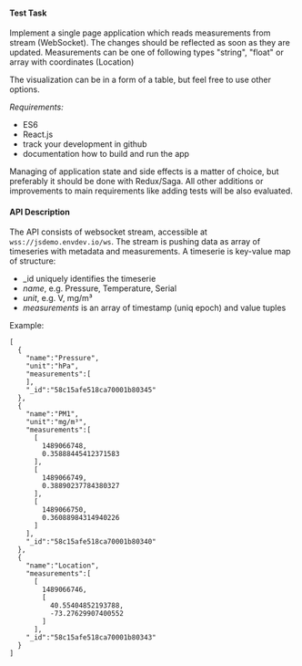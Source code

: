 #### Test Task

Implement a single page application which reads measurements from stream (WebSocket). The changes should be reflected as soon as they are updated. Measurements can be one of following types "string", "float" or array with coordinates (Location)

The visualization can be in a form of a table, but feel free to use other options.

_Requirements:_
- ES6
- React.js
- track your development in github
- documentation how to build and run the app

Managing of application state and side effects is a matter of choice, but preferably it should be done with Redux/Saga.
All other additions or improvements to main requirements like adding tests will be also evaluated. 

#### API Description

The API consists of websocket stream, accessible at ```wss://jsdemo.envdev.io/ws```. The stream is pushing data as array of timeseries with metadata and measurements. A timeserie is key-value map of structure:

- _id uniquely identifies the timeserie
- _name_, e.g. Pressure, Temperature, Serial
- _unit_, e.g. V, mg/m³
- _measurements_ is an array of timestamp (uniq epoch) and value tuples

Example:
```
[
  {
    "name":"Pressure",
    "unit":"hPa",
    "measurements":[
    ],
    "_id":"58c15afe518ca70001b80345"
  },
  {
    "name":"PM1",
    "unit":"mg/m³",
    "measurements":[
      [
        1489066748,
        0.35888445412371583
      ],
      [
        1489066749,
        0.38890237784380327
      ],
      [
        1489066750,
        0.36088984314940226
      ]
    ],
    "_id":"58c15afe518ca70001b80340"
  },
  {
    "name":"Location",
    "measurements":[
      [
        1489066746,
        [
          40.55404852193788,
          -73.27629907400552
        ]
      ],
    "_id":"58c15afe518ca70001b80343"
  }
]
```
